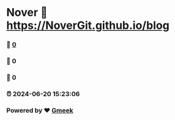 # Nover :link: https://NoverGit.github.io/blog 
### :page_facing_up: [0](https://NoverGit.github.io/blog/tag.html) 
### :speech_balloon: 0 
### :hibiscus: 0 
### :alarm_clock: 2024-06-20 15:23:06 
### Powered by :heart: [Gmeek](https://github.com/Meekdai/Gmeek)
